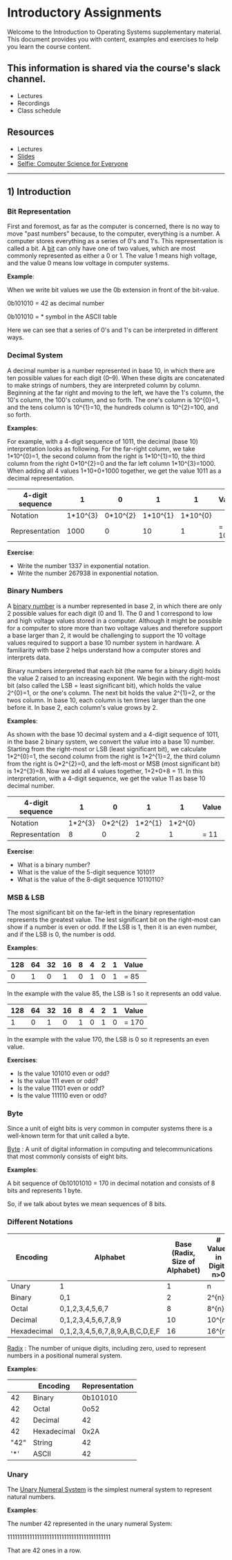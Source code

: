 # Introductory Assignments

Welcome to the Introduction to Operating Systems supplementary material. This document provides you with content, examples and exercises to help you learn the course content.

## This information is shared via the course's slack channel.

- Lectures
- Recordings
- Class schedule

## Resources

- Lectures
- [Slides](https://www.icloud.com/keynote/0J_SKB-ofwiuxg-lCag-s-gOA#selfie)
- [Selfie: Computer Science for Everyone](https://leanpub.com/selfie)

---

## 1) Introduction

### Bit Representation

First and foremost, as far as the computer is concerned, there is no way to move "past numbers" because, to the computer, everything is a number. A computer stores everything as a series of 0's and 1's. This representation is called a bit. A [bit](https://en.wikipedia.org/wiki/Bit) can only have one of two values, which are most commonly represented as either a 0 or 1. The value 1 means high voltage, and the value 0 means low voltage in computer systems. 

**Example**:

When we write bit values we use the 0b extension in front of the bit-value.

0b101010 = 42 as decimal number

0b101010 = \* symbol in the ASCII table

Here we can see that a series of 0's and 1's can be interpreted in different ways.

### Decimal System

A decimal number is a number represented in base 10, in which there are ten possible values for each digit (0–9). When these digits are concatenated to make strings of numbers, they are interpreted column by column. Beginning at the far right and moving to the left, we have the 1's column, the 10's column, the 100's column, and so forth.  The one's column is 10^{0}=1, and the tens column is 10^{1}=10, the hundreds column is 10^{2}=100, and so forth. 

**Examples**:

For example, with a 4-digit sequence of 1011, the decimal (base 10) interpretation looks as following. For the far-right column, we take 1\*10^{0}=1, the second column from the right is 1\*10^{1}=10, the third column from the right 0\*10^{2}=0 and the far left column 1\*10^{3}=1000. When adding all 4 values 1+10+0+1000 together, we get the value 1011 as a decimal representation.


| 4-digit sequence | 1         | 0         | 1         | 1         | Value  |
| ---------------- | --------- | --------- | --------- | --------- | ------ |
| Notation         | 1\*10^{3} | 0\*10^{2} | 1\*10^{1} | 1\*10^{0} |        |
| Representation   | 1000      | 0         | 10        | 1         | = 1011 |

**Exercise**:

- Write the number 1337 in exponential notation.
- Write the number 267938 in exponential notation.

### Binary Numbers

A [binary number](https://en.wikipedia.org/wiki/Binary_number) is a number represented in base 2, in which there are only 2 possible values for each digit (0 and 1). The 0 and 1 correspond to low and high voltage values stored in a computer. Although it might be possible for a computer to store more than two voltage values and therefore support a base larger than 2, it would be challenging to support the 10 voltage values required to support a base 10 number system in hardware. A familiarity with base 2 helps understand how a computer stores and interprets data.

Binary numbers interpreted that each bit (the name for a binary digit) holds the value 2 raised to an increasing exponent. We begin with the right-most bit (also called the LSB = least significant bit), which holds the value 2^{0}=1, or the one's column. The next bit holds the value 2^{1}=2, or the twos column. In base 10, each column is ten times larger than the one before it. In base 2, each column's value grows by 2. 

**Examples**:

As shown with the base 10 decimal system and a 4-digit sequence of 1011, in the base 2 binary system, we convert the value into a base 10 number. Starting from the right-most or LSB (least significant bit), we calculate 1\*2^{0}=1, the second column from the right is 1\*2^{1}=2, the third column from the right is 0\*2^{2}=0, and the left-most or MSB (most significant bit) is 1\*2^{3}=8. Now we add all 4 values together, 1+2+0+8 = 11. In this interpretation, with a 4-digit sequence, we get the value 11 as base 10 decimal number.

| 4-digit sequence | 1        | 0        | 1        | 1        | Value |
| ---------------- | -------- | -------- | -------- | -------- | ----- |
| Notation         | 1\*2^{3} | 0\*2^{2} | 1\*2^{1} | 1\*2^{0} |       |
| Representation   | 8        | 0        | 2        | 1        | = 11  |

**Exercise**:

- What is a binary number?
- What is the value of the 5-digit sequence 10101?
- What is the value of the 8-digit sequence 10110110?

### MSB & LSB

The most significant bit on the far-left in the binary representation represents the greatest value. The lest significant bit on the right-most can show if a number is even or odd. If the LSB is 1, then it is an even number, and if the LSB is 0, the number is odd.

**Examples**:

| 128 | 64  | 32  | 16  | 8   | 4   | 2   | 1   | Value |
| --- | --- | --- | --- | --- | --- | --- | --- | ----- |
| 0   | 1   | 0   | 1   | 0   | 1   | 0   | 1   | = 85  |

In the example with the value 85, the LSB is 1 so it represents an odd value.

| 128 | 64  | 32  | 16  | 8   | 4   | 2   | 1   | Value |
| --- | --- | --- | --- | --- | --- | --- | --- | ----- |
| 1   | 0   | 1   | 0   | 1   | 0   | 1   | 0   | = 170 |

In the example with the value 170, the LSB is 0 so it represents an even value.

**Exercises**:

- Is the value 101010 even or odd?
- Is the value 111 even or odd?
- Is the value 11101 even or odd?
- Is the value 111110 even or odd?
  

### Byte

Since a unit of eight bits is very common in computer systems there is a well-known term for that unit called a byte.

[Byte](https://en.wikipedia.org/wiki/Byte) : A unit of digital information in computing and telecommunications that most commonly consists of eight bits.

**Examples**:

A bit sequence of 0b10101010 = 170 in decimal notation and consists of 8 bits and represents 1 byte.

So, if we talk about bytes we mean sequences of 8 bits.

### Different Notations

| Encoding    | Alphabet                        | Base (Radix, Size of Alphabet) | # Values in Digits n>0 |
| ----------- | ------------------------------- | ------------------------------ | ---------------------- |
| Unary       | 1                               | 1                              | n                      |
| Binary      | 0,1                             | 2                              | 2^{n}                  |
| Octal       | 0,1,2,3,4,5,6,7                 | 8                              | 8^{n}                  |
| Decimal     | 0,1,2,3,4,5,6,7,8,9             | 10                             | 10^{n}                 |
| Hexadecimal | 0,1,2,3,4,5,6,7,8,9,A,B,C,D,E,F | 16                             | 16^{n}                 |
			

[Radix](https://en.wikipedia.org/wiki/Radix) : The number of unique digits, including zero, used to represent numbers in a positional numeral system.

**Examples**:

|      | Encoding    | Representation |
| ---- | ----------- | -------------- |
| 42   | Binary      | 0b101010       |
| 42   | Octal       | 0o52           |
| 42   | Decimal     | 42             |
| 42   | Hexadecimal | 0x2A           |
| "42" | String      | 42             |
| '*'  | ASCII       | 42             |

### Unary

The [Unary Numeral System](https://en.wikipedia.org/wiki/Unary_numeral_system) is the simplest numeral system to represent natural numbers. 

**Examples**:

The number 42 represented in the unary numeral System:

111111111111111111111111111111111111111111

That are 42 ones in a row. 
